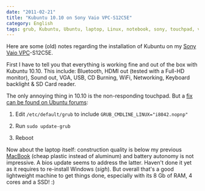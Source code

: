 ```yaml
---
date: "2011-02-21"
title: "Kubuntu 10.10 on Sony Vaio VPC-S12C5E"
category: English
tags: grub, Kubuntu, Ubuntu, laptop, Linux, notebook, sony, touchpad, vaio
---
```


Here are some (old) notes regarding the installation of Kubuntu on my [Sony Vaio VPC](https://amzn.com/B004J1G57I/?tag=kevideld-20)-S12C5E.



First I have to tell you that everything is working fine and out of the box with Kubuntu 10.10. This include: Bluetooth, HDMI out (tested with a Full-HD monitor), Sound out, VGA, USB, CD Burning, WiFi, Networking, Keyboard backlight & SD Card reader.

The only annoying thing in 10.10 is the non-responding touchpad. But a [fix can be found on Ubuntu forums](https://ubuntuforums.org/showpost.php?p=9806445&postcount=9):

  1. Edit `/etc/default/grub` to include `GRUB_CMDLINE_LINUX="i8042.nopnp"`

  2. Run `sudo update-grub`

  3. Reboot

Now about the laptop itself: construction quality is below my previous [MacBook](https://amzn.com/B002QQ8H8I/?tag=kevideld-20) (cheap plastic instead of aluminum) and battery autonomy is not impressive. A bios update seems to address the latter. Haven't done it yet as it requires to re-install Windows (*sigh*). But overall that's a good lightweight machine to get things done, especially with its 8 Gb of RAM, 4 cores and a SSD! :)


